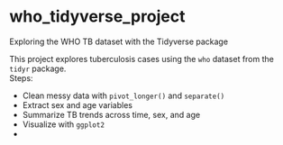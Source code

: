 # who_tidyverse_project
Exploring the WHO TB dataset with the Tidyverse package

This project explores tuberculosis cases using the `who` dataset from the `tidyr` package.  
 Steps:
- Clean messy data with `pivot_longer()` and `separate()`
- Extract sex and age variables
- Summarize TB trends across time, sex, and age
- Visualize with `ggplot2`
- 

